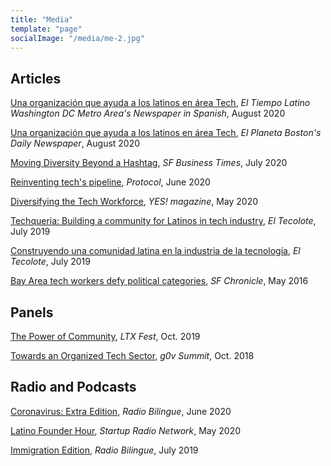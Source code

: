 ```yaml
---
title: "Media"
template: "page"
socialImage: "/media/me-2.jpg"
---
```

## Articles

[Una organización que ayuda a los latinos en área Tech](https://eltiempolatino.com/news/2020/aug/25/techqueria-una-organizacion-que-ayuda-los-latinos-/), *El Tiempo Latino Washington DC Metro Area's Newspaper in Spanish*, August 2020

[Una organización que ayuda a los latinos en área Tech](https://elplaneta.com/news/2020/aug/25/techqueria-una-organizacion-que-ayuda-los-latinos-/), *El Planeta Boston's Daily Newspaper*, August 2020

[Moving Diversity Beyond a Hashtag](https://www.bizjournals.com/sanfrancisco/news/2020/07/03/tech-diversity-efforts-fall-short.html), *SF Business Times*, July 2020

[Reinventing tech's pipeline](https://www.protocol.com/colorstack-stanford-coronavirus-tech-diversity), *Protocol*, June 2020

[Diversifying the Tech Workforce](https://www.yesmagazine.org/issue/coronavirus-community-power/2020/05/09/technology-diversity/), *YES! magazine*, May 2020

[Techqueria: Building a community for Latinos in tech industry](http://eltecolote.org/content/en/features/techqueria-building-a-community-for-latinos-in-tech-industry/), *El Tecolote*, July 2019

[Construyendo una comunidad latina en la industria de la tecnología](http://eltecolote.org/content/es/especiales/techqueria-construye-una-comunidad-latina-en-la-industria-de-la-tecnologia/), *El Tecolote*, July 2019

[Bay Area tech workers defy political categories](https://www.sfchronicle.com/bayarea/article/Bay-Area-tech-workers-defy-political-categories-7388933.php), *SF Chronicle*, May 2016

## Panels
[The Power of Community](https://ltxfest.com/wp-content/uploads/2019/10/LTX-Fest-Agenda-Day-4.pdf), *LTX Fest*, Oct. 2019

[Towards an Organized Tech Sector](https://summit.g0v.tw/2018/agenda/recLLsXbJtwdxLeTc/towards-an-organized-tech-sector), *g0v Summit*, Oct. 2018 

## Radio and Podcasts
[Coronavirus: Extra Edition](http://radiobilingue.org/en/noticias/salud/coronavirus-edicion-extra-13/), *Radio Bilingue*, June 2020

[Latino Founder Hour](https://soundcloud.com/latinofounderhour/111-andrea-flores-felipe-ventura-with-techqueria?utm_content=buffer2cd9b&utm_medium=social&utm_source=twitter.com&utm_campaign=buffer), *Startup Radio Network*, May 2020 

[Immigration Edition](http://radiobilingue.org/en/noticias/inmigracion/edicion-de-inmigracion-143/), *Radio Bilingue*, July 2019